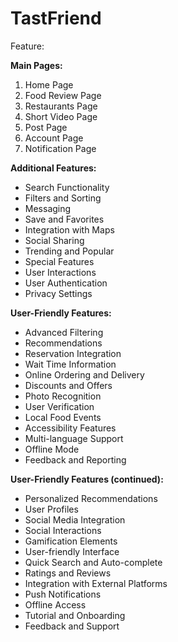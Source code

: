 # TastFriend

Feature:

**Main Pages:**

1. Home Page
2. Food Review Page
3. Restaurants Page
4. Short Video Page
5. Post Page
6. Account Page
7. Notification Page

**Additional Features:**

- Search Functionality
- Filters and Sorting
- Messaging
- Save and Favorites
- Integration with Maps
- Social Sharing
- Trending and Popular
- Special Features
- User Interactions
- User Authentication
- Privacy Settings

**User-Friendly Features:**

- Advanced Filtering
- Recommendations
- Reservation Integration
- Wait Time Information
- Online Ordering and Delivery
- Discounts and Offers
- Photo Recognition
- User Verification
- Local Food Events
- Accessibility Features
- Multi-language Support
- Offline Mode
- Feedback and Reporting

**User-Friendly Features (continued):**

- Personalized Recommendations
- User Profiles
- Social Media Integration
- Social Interactions
- Gamification Elements
- User-friendly Interface
- Quick Search and Auto-complete
- Ratings and Reviews
- Integration with External Platforms
- Push Notifications
- Offline Access
- Tutorial and Onboarding
- Feedback and Support

